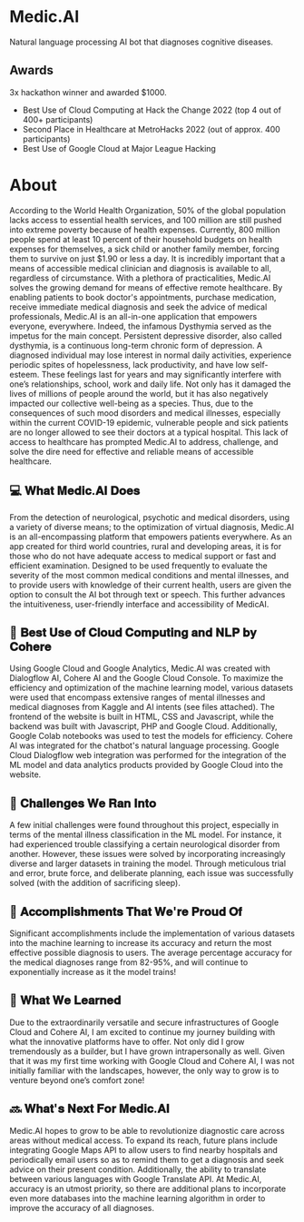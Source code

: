 # Medic.AI
Natural language processing AI bot that diagnoses cognitive diseases.


## Awards 

3x hackathon winner and awarded $1000.

<ul>
  <li>Best Use of Cloud Computing at Hack the Change 2022 (top 4 out of 400+ participants)</li>
  <li>Second Place in Healthcare at MetroHacks 2022 (out of approx. 400 participants)</li>
  <li>Best Use of Google Cloud at Major League Hacking</li>
  </ul>
  
# About

According to the World Health Organization, 50% of the global population lacks access to essential health services, and 100 million are still pushed into extreme poverty because of health expenses. Currently, 800 million people spend at least 10 percent of their household budgets on health expenses for themselves, a sick child or another family member, forcing them to survive on just $1.90 or less a day. It is incredibly important that a means of accessible medical clinician and diagnosis is available to all, regardless of circumstance. With a plethora of practicalities, Medic.AI solves the growing demand for means of effective remote healthcare. By enabling patients to book doctor's appointments, purchase medication, receive immediate medical diagnosis and seek the advice of medical professionals, Medic.AI is an all-in-one application that empowers everyone, everywhere. Indeed, the infamous Dysthymia served as the impetus for the main concept. Persistent depressive disorder, also called dysthymia, is a continuous long-term chronic form of depression. A diagnosed individual may lose interest in normal daily activities, experience periodic spites of hopelessness, lack productivity, and have low self-esteem. These feelings last for years and may significantly interfere with one’s relationships, school, work and daily life. Not only has it damaged the lives of millions of people around the world, but it has also negatively impacted our collective well-being as a species. Thus, due to the consequences of such mood disorders and medical illnesses, especially within the current COVID-19 epidemic, vulnerable people and sick patients are no longer allowed to see their doctors at a typical hospital. This lack of access to healthcare has prompted Medic.AI to address, challenge, and solve the dire need for effective and reliable means of accessible healthcare.

## 💻 𝐖𝐡𝐚𝐭 𝐌𝐞𝐝𝐢𝐜.𝐀𝐈 𝐃𝐨𝐞𝐬
From the detection of neurological, psychotic and medical disorders, using a variety of diverse means; to the optimization of virtual diagnosis, Medic.AI is an all-encompassing platform that empowers patients everywhere. As an app created for third world countries, rural and developing areas, it is for those who do not have adequate access to medical support or fast and efficient examination. Designed to be used frequently to evaluate the severity of the most common medical conditions and mental illnesses, and to provide users with knowledge of their current health, users are given the option to consult the AI bot through text or speech. This further advances the intuitiveness, user-friendly interface and accessibility of MedicAI.

## 🔨 𝐁𝐞𝐬𝐭 𝐔𝐬𝐞 𝐨𝐟 𝐂𝐥𝐨𝐮𝐝 𝐂𝐨𝐦𝐩𝐮𝐭𝐢𝐧𝐠 𝐚𝐧𝐝 𝐍𝐋𝐏 𝐛𝐲 𝐂𝐨𝐡𝐞𝐫𝐞
Using Google Cloud and Google Analytics, Medic.AI was created with Dialogflow AI, Cohere AI and the Google Cloud Console. To maximize the efficiency and optimization of the machine learning model, various datasets were used that encompass extensive ranges of mental illnesses and medical diagnoses from Kaggle and AI intents (see files attached). The frontend of the website is built in HTML, CSS and Javascript, while the backend was built with Javascript, PHP and Google Cloud. Additionally, Google Colab notebooks was used to test the models for efficiency. Cohere AI was integrated for the chatbot's natural language processing. Google Cloud Dialogflow web integration was performed for the integration of the ML model and data analytics products provided by Google Cloud into the website.

## 🧠 𝐂𝐡𝐚𝐥𝐥𝐞𝐧𝐠𝐞𝐬 𝐖𝐞 𝐑𝐚𝐧 𝐈𝐧𝐭𝐨
A few initial challenges were found throughout this project, especially in terms of the mental illness classification in the ML model. For instance, it had experienced trouble classifying a certain neurological disorder from another. However, these issues were solved by incorporating increasingly diverse and larger datasets in training the model. Through meticulous trial and error, brute force, and deliberate planning, each issue was successfully solved (with the addition of sacrificing sleep).

## 🏅 𝐀𝐜𝐜𝐨𝐦𝐩𝐥𝐢𝐬𝐡𝐦𝐞𝐧𝐭𝐬 𝐓𝐡𝐚𝐭 𝐖𝐞'𝐫𝐞 𝐏𝐫𝐨𝐮𝐝 𝐎𝐟
Significant accomplishments include the implementation of various datasets into the machine learning to increase its accuracy and return the most effective possible diagnosis to users. The average percentage accuracy for the medical diagnoses range from 82-95%, and will continue to exponentially increase as it the model trains!

## 📖 𝐖𝐡𝐚𝐭 𝐖𝐞 𝐋𝐞𝐚𝐫𝐧𝐞𝐝
Due to the extraordinarily versatile and secure infrastructures of Google Cloud and Cohere AI, I am excited to continue my journey building with what the innovative platforms have to offer. Not only did I grow tremendously as a builder, but I have grown intrapersonally as well. Given that it was my first time working with Google Cloud and Cohere AI, I was not initially familiar with the landscapes, however, the only way to grow is to venture beyond one’s comfort zone!

## 🔜 𝐖𝐡𝐚𝐭'𝐬 𝐍𝐞𝐱𝐭 𝐅𝐨𝐫 𝐌𝐞𝐝𝐢𝐜.𝐀𝐈
Medic.AI hopes to grow to be able to revolutionize diagnostic care across areas without medical access. To expand its reach, future plans include integrating Google Maps API to allow users to find nearby hospitals and periodically email users so as to remind them to get a diagnosis and seek advice on their present condition. Additionally, the ability to translate between various languages with Google Translate API. At Medic.AI, accuracy is an utmost priority, so there are additional plans to incorporate even more databases into the machine learning algorithm in order to improve the accuracy of all diagnoses.


